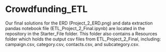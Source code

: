 # Crowdfunding_ETL

Our final solutions for the ERD (Project_2_ERD.png) and data extraction pandas notebook file (ETL_Project_2_Final.ipynb) are located in the repository in the Starter_File folder. This folder also contains a Resources folder which holds the output csv files from ETL_Project_2_Final, including: campaign.csv, category.csv, contacts.csv, and subcategory.csv. 
